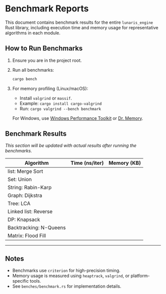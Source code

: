 # Benchmark Reports

This document contains benchmark results for the entire `lunaris_engine` Rust library, including execution time and memory usage for representative algorithms in each module.

## How to Run Benchmarks

1. Ensure you are in the project root.
2. Run all benchmarks:
   ```sh
   cargo bench
   ```
3. For memory profiling (Linux/macOS):
   - Install `valgrind` or `massif`.
   - Example: `cargo install cargo-valgrind`
   - Run: `cargo valgrind --bench benchmark`
   
   For Windows, use [Windows Performance Toolkit](https://docs.microsoft.com/en-us/windows-hardware/test/wpt/) or [Dr. Memory](http://www.drmemory.org/).

## Benchmark Results

*This section will be updated with actual results after running the benchmarks.*

| Algorithm                | Time (ns/iter) | Memory (KB) |
|--------------------------|----------------|-------------|
| list: Merge Sort         |                |             |
| Set: Union               |                |             |
| String: Rabin-Karp       |                |             |
| Graph: Dijkstra          |                |             |
| Tree: LCA                |                |             |
| Linked list: Reverse     |                |             |
| DP: Knapsack             |                |             |
| Backtracking: N-Queens   |                |             |
| Matrix: Flood Fill       |                |             |

---

## Notes
- Benchmarks use `criterion` for high-precision timing.
- Memory usage is measured using `heaptrack`, `valgrind`, or platform-specific tools.
- See `benches/benchmark.rs` for implementation details.
